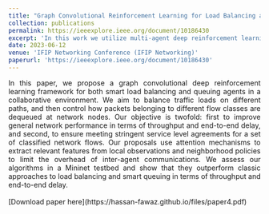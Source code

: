 ```yaml
---
title: "Graph Convolutional Reinforcement Learning for Load Balancing and Smart Queuing"
collection: publications
permalink: https://ieeexplore.ieee.org/document/10186430
excerpt: 'In this work we utilize multi-agent deep reinforcement learning to jointly tackle load balancing and queue management in networks.'
date: 2023-06-12
venue: 'IFIP Networking Conference (IFIP Networking)'
paperurl: 'https://ieeexplore.ieee.org/document/10186430'
---
```

<div style="text-align: justify;">
In this paper, we propose a graph convolutional deep reinforcement learning framework for both smart load balancing and queuing agents in a collaborative environment. We aim to balance traffic loads on different paths, and then control how packets belonging to different flow classes are dequeued at network nodes. Our objective is twofold: first to improve general network performance in terms of throughput and end-to-end delay, and second, to ensure meeting stringent service level agreements for a set of classified network flows. Our proposals use attention mechanisms to extract relevant features from local observations and neighborhood policies to limit the overhead of inter-agent communications. We assess our algorithms in a Mininet testbed and show that they outperform classic approaches to load balancing and smart queuing in terms of throughput and end-to-end delay.
</div>
<br>
[Download paper here](https://hassan-fawaz.github.io/files/paper4.pdf)


